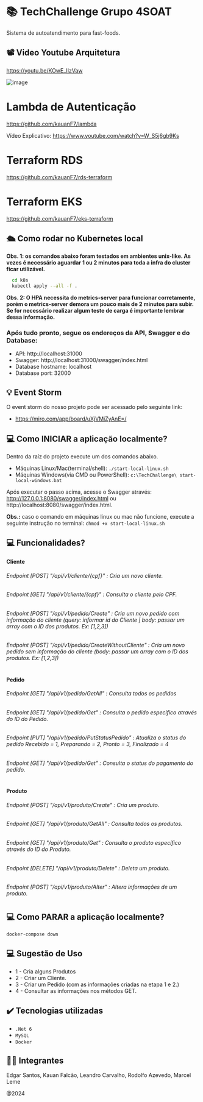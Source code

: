 # 📚 TechChallenge Grupo 4SOAT

Sistema de autoatendimento para fast-foods.

## 📽️ Video Youtube Arquitetura

https://youtu.be/KOwE_lIzVaw

![image](https://github.com/rof20004/TechChallenge/assets/67924745/9f358d7d-a9d8-4d7c-ba32-9aa6b8f889ed)

# Lambda de Autenticação 
https://github.com/kauanF7/lambda

Vídeo Explicativo: https://www.youtube.com/watch?v=W_S5j6gb9Ks

# Terraform RDS
https://github.com/kauanF7/rds-terraform

# Terraform EKS
https://github.com/kauanF7/eks-terraform

## 🛳️ Como rodar no Kubernetes local

**Obs. 1: os comandos abaixo foram testados em ambientes unix-like. As vezes é necessário aguardar 1 ou 2 minutos para toda a infra do cluster ficar utilizável.**

```bash
  cd k8s
  kubectl apply --all -f .
```

**Obs. 2: O HPA necessita do metrics-server para funcionar corretamente, porém o metrics-server demora um pouco mais de 2 minutos para subir. Se for necessário realizar algum teste de carga é importante lembrar dessa informação.**

### Após tudo pronto, segue os endereços da API, Swagger e do Database:

- API: http://localhost:31000
- Swagger: http://localhost:31000/swagger/index.html
- Database hostname: localhost
- Database port: 32000

## 💡 Event Storm

O event storm do nosso projeto pode ser acessado pelo seguinte link:
- https://miro.com/app/board/uXjVMiZyAnE=/

## 💻 Como INICIAR a aplicação localmente?

Dentro da raíz do projeto execute um dos comandos abaixo.

- Máquinas Linux/Mac(terminal/shell): `./start-local-linux.sh`
- Máquinas Windows(via CMD ou PowerShell): `c:\TechChallenge\ start-local-windows.bat`

Após executar o passo acima, acesse o Swagger através: http://127.0.0.1:8080/swagger/index.html ou http://localhost:8080/swagger/index.html.

**Obs.:** caso o comando em máquinas linux ou mac não funcione, execute a seguinte instrução no terminal: `chmod +x start-local-linux.sh`

## 💻 Funcionalidades?
#### Cliente
###### Endpoint [POST] "/api/v1/cliente/{cpf}" : Cria um novo cliente.
###### Endpoint [GET] "/api/v1/cliente/{cpf}" : Consulta o cliente pelo CPF.
###### Endpoint [POST] "/api/v1/pedido/Create" : Cria um novo pedido com informação do cliente (query: informar id do Cliente | body: passar um array com o ID dos produtos. Ex: [1,2,3])
###### Endpoint [POST] "/api/v1/pedido/CreateWithoutCliente" : Cria um novo pedido sem informação do cliente (body: passar um array com o ID dos produtos. Ex: [1,2,3])
#
#### Pedido
###### Endpoint [GET] "/api/v1/pedido/GetAll" : Consulta todos os pedidos
###### Endpoint [GET] "/api/v1/pedido/Get" : Consulta o pedido específico através do ID do Pedido. 
###### Endpoint [PUT] "/api/v1/pedido/PutStatusPedido" : Atualiza o status do pedido Recebido = 1, Preparando = 2, Pronto = 3, Finalizado = 4
###### Endpoint [GET] "/api/v1/pedido/Get" : Consulta o status do pagamento do pedido. 
#
#
#### Produto
###### Endpoint [POST] "/api/v1/produto/Create" : Cria um produto.
###### Endpoint [GET] "/api/v1/produto/GetAll" : Consulta todos os produtos.
###### Endpoint [GET] "/api/v1/produto/Get" : Consulta o produto específico através do ID do Produto.
###### Endpoint [DELETE] "/api/v1/produto/Delete" : Deleta um produto.
###### Endpoint [POST] "/api/v1/produto/Alter" : Altera informações de um produto.

#
## 💻 Como PARAR a aplicação localmente?

`docker-compose down`

## 💻 Sugestão de Uso

- 1 - Cria alguns Produtos
- 2 - Criar um Cliente.
- 3 - Criar um Pedido (com as informações criadas na etapa 1 e 2.)
- 4 - Consultar as informações nos métodos GET.

## ✔️ Tecnologias utilizadas

- ``.Net 6``
- ``MySQL``
- ``Docker``

## 👨‍💻 Integrantes
Edgar Santos,
Kauan Falcão,
Leandro Carvalho,
Rodolfo Azevedo,
Marcel Leme

@2024
